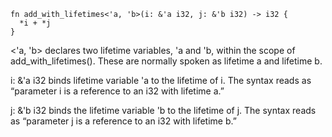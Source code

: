 
```
fn add_with_lifetimes<'a, 'b>(i: &'a i32, j: &'b i32) -> i32 {
  *i + *j
}
```

<'a, 'b> declares two lifetime variables, 'a and 'b, within the scope of add_with_lifetimes(). These are normally spoken as lifetime a and lifetime b.

i: &'a i32 binds lifetime variable 'a to the lifetime of i. The syntax reads as “parameter i is a reference to an i32 with lifetime a.”

j: &'b i32 binds the lifetime variable 'b to the lifetime of j. The syntax reads as “parameter j is a reference to an i32 with lifetime b.”